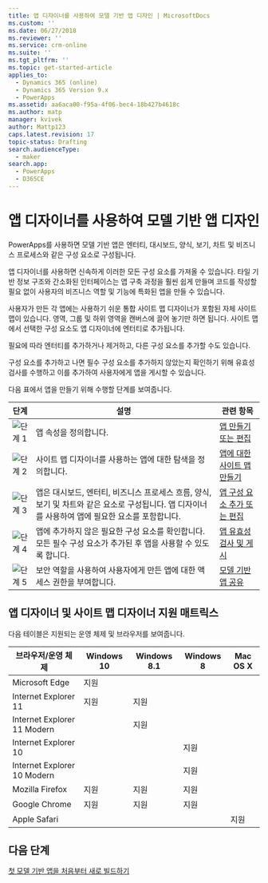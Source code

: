 ```yaml
---
title: 앱 디자이너를 사용하여 모델 기반 앱 디자인 | MicrosoftDocs
ms.custom: ''
ms.date: 06/27/2018
ms.reviewer: ''
ms.service: crm-online
ms.suite: ''
ms.tgt_pltfrm: ''
ms.topic: get-started-article
applies_to:
  - Dynamics 365 (online)
  - Dynamics 365 Version 9.x
  - PowerApps
ms.assetid: aa6aca00-f95a-4f06-bec4-18b427b4618c
ms.author: matp
manager: kvivek
author: Mattp123
caps.latest.revision: 17
topic-status: Drafting
search.audienceType:
  - maker
search.app:
  - PowerApps
  - D365CE
---
```


# <a name="design-model-driven-apps-by-using-the-app-designer"></a>앱 디자이너를 사용하여 모델 기반 앱 디자인

PowerApps를 사용하면 모델 기반 앱은 엔터티, 대시보드, 양식, 보기, 차트 및 비즈니스 프로세스와 같은 구성 요소로 구성됩니다.  
  
 앱 디자이너를 사용하면 신속하게 이러한 모든 구성 요소를 가져올 수 있습니다. 타일 기반 정보 구조와 간소화된 인터페이스는 앱 구축 과정을 훨씬 쉽게 만들며 코드를 작성할 필요 없이 사용자의 비즈니스 역할 및 기능에 특화된 앱을 만들 수 있습니다.  
  
 사용자가 만든 각 앱에는 사용하기 쉬운 통합 사이트 맵 디자이너가 포함된 자체 사이트 맵이 있습니다.  영역, 그룹 및 하위 영역을 캔버스에 끌어 놓기만 하면 됩니다. 사이트 맵에서 선택한 구성 요소도 앱 디자이너에 엔터티로 추가됩니다.  
  
 필요에 따라 엔터티를 추가하거나 제거하고, 다른 구성 요소를 추가할 수도 있습니다.  
  
 구성 요소를 추가하고 나면 필수 구성 요소를 추가하지 않았는지 확인하기 위해 유효성 검사를 수행하고 이를 추가하여 사용자에게 앱을 게시할 수 있습니다.  
  
 다음 표에서 앱을 만들기 위해 수행할 단계를 보여줍니다.  
  
|단계|설명|관련 항목|  
|----------|-----------------|--------------------|  
|![단계 1](media/walkthrough-green-1.png "단계 1")|앱 속성을 정의합니다.|[앱 만들기 또는 편집](create-edit-app.md)|  
|![단계 2](media/walkthrough-green-2.png "단계 2")|사이트 맵 디자이너를 사용하는 앱에 대한 탐색을 정의합니다.|[앱에 대한 사이트 맵 만들기](create-site-map-app.md)|  
|![단계 3](media/walkthrough-green-3.png "단계 3")|앱은 대시보드, 엔터티, 비즈니스 프로세스 흐름, 양식, 보기 및 차트와 같은 요소로 구성됩니다. 앱 디자이너를 사용하여 앱에 필요한 요소를 포함합니다.|[앱 구성 요소 추가 또는 편집](add-edit-app-components.md)|  
|![단계 4](media/walkthrough-green-4.png "단계 4")|앱에 추가하지 않은 필요한 구성 요소를 확인합니다. 모든 필수 구성 요소가 추가된 후 앱을 사용할 수 있도록 합니다. |[앱 유효성 검사 및 게시](validate-app.md)|  
|![단계 5](media/walkthrough-green-5.png "단계 5")|보안 역할을 사용하여 사용자에게 만든 앱에 대한 액세스 권한을 부여합니다.|[모델 기반 앱 공유](https://docs.microsoft.com/en-us/powerapps/maker/model-driven-apps/share-model-driven-app)|  
  
## <a name="support-matrix-for-the-app-designer-and-site-map-designer"></a>앱 디자이너 및 사이트 맵 디자이너 지원 매트릭스  
 다음 테이블은 지원되는 운영 체제 및 브라우저를 보여줍니다.  
  
|브라우저/운영 체제|Windows 10|Windows 8.1|Windows 8|Mac OS X|  
|-----------------|----------------|-----------------|---------------|--------------|  
| Microsoft Edge |지원||||  
| Internet Explorer 11 |지원|지원|||  
| Internet Explorer 11 Modern ||지원|||  
| Internet Explorer 10 |||지원||  
| Internet Explorer 10 Modern |||지원||  
| Mozilla Firefox |지원|지원|지원||  
| Google Chrome |지원|지원|지원||  
| Apple Safari ||||지원|  
  
## <a name="next-steps"></a>다음 단계  
 [첫 모델 기반 앱을 처음부터 새로 빌드하기](https://docs.microsoft.com/en-us/powerapps/maker/model-driven-apps/build-first-model-driven-app)

